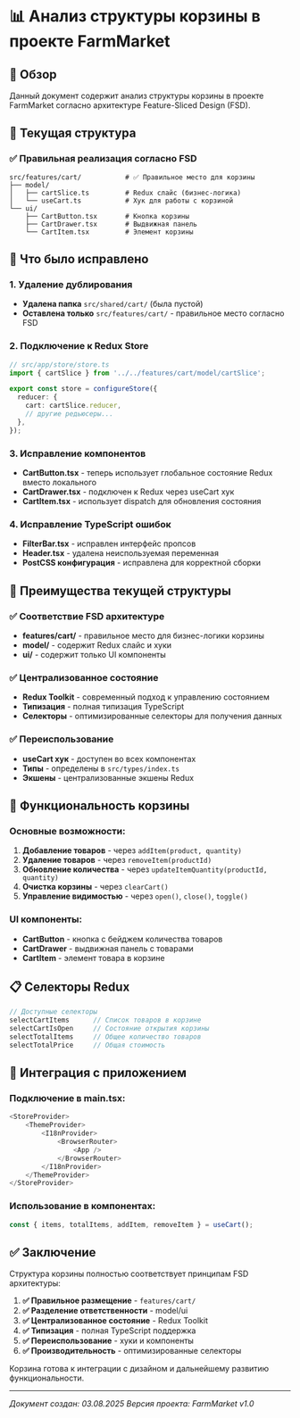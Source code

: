 # 📊 Анализ структуры корзины в проекте FarmMarket

## 🎯 Обзор

Данный документ содержит анализ структуры корзины в проекте FarmMarket согласно архитектуре Feature-Sliced Design (FSD).

## 📁 Текущая структура

### ✅ Правильная реализация согласно FSD

```
src/features/cart/           # ✅ Правильное место для корзины
├── model/
│   ├── cartSlice.ts         # Redux слайс (бизнес-логика)
│   └── useCart.ts           # Хук для работы с корзиной
└── ui/
    ├── CartButton.tsx       # Кнопка корзины
    ├── CartDrawer.tsx       # Выдвижная панель
    └── CartItem.tsx         # Элемент корзины
```

## 🔧 Что было исправлено

### 1. Удаление дублирования
- **Удалена папка** `src/shared/cart/` (была пустой)
- **Оставлена только** `src/features/cart/` - правильное место согласно FSD

### 2. Подключение к Redux Store
```typescript
// src/app/store/store.ts
import { cartSlice } from '../../features/cart/model/cartSlice';

export const store = configureStore({
  reducer: {
    cart: cartSlice.reducer,
    // другие редьюсеры...
  },
});
```

### 3. Исправление компонентов
- **CartButton.tsx** - теперь использует глобальное состояние Redux вместо локального
- **CartDrawer.tsx** - подключен к Redux через useCart хук
- **CartItem.tsx** - использует dispatch для обновления состояния

### 4. Исправление TypeScript ошибок
- **FilterBar.tsx** - исправлен интерфейс пропсов
- **Header.tsx** - удалена неиспользуемая переменная
- **PostCSS конфигурация** - исправлена для корректной сборки

## 🎯 Преимущества текущей структуры

### ✅ Соответствие FSD архитектуре
- **features/cart/** - правильное место для бизнес-логики корзины
- **model/** - содержит Redux слайс и хуки
- **ui/** - содержит только UI компоненты

### ✅ Централизованное состояние
- **Redux Toolkit** - современный подход к управлению состоянием
- **Типизация** - полная типизация TypeScript
- **Селекторы** - оптимизированные селекторы для получения данных

### ✅ Переиспользование
- **useCart хук** - доступен во всех компонентах
- **Типы** - определены в `src/types/index.ts`
- **Экшены** - централизованные экшены Redux

## 🚀 Функциональность корзины

### Основные возможности:
1. **Добавление товаров** - через `addItem(product, quantity)`
2. **Удаление товаров** - через `removeItem(productId)`
3. **Обновление количества** - через `updateItemQuantity(productId, quantity)`
4. **Очистка корзины** - через `clearCart()`
5. **Управление видимостью** - через `open()`, `close()`, `toggle()`

### UI компоненты:
- **CartButton** - кнопка с бейджем количества товаров
- **CartDrawer** - выдвижная панель с товарами
- **CartItem** - элемент товара в корзине

## 📋 Селекторы Redux

```typescript
// Доступные селекторы
selectCartItems      // Список товаров в корзине
selectCartIsOpen     // Состояние открытия корзины
selectTotalItems     // Общее количество товаров
selectTotalPrice     // Общая стоимость
```

## 🔄 Интеграция с приложением

### Подключение в main.tsx:
```typescript
<StoreProvider>
    <ThemeProvider>
        <I18nProvider>
            <BrowserRouter>
                <App />
            </BrowserRouter>
        </I18nProvider>
    </ThemeProvider>
</StoreProvider>
```

### Использование в компонентах:
```typescript
const { items, totalItems, addItem, removeItem } = useCart();
```

## ✅ Заключение

Структура корзины полностью соответствует принципам FSD архитектуры:

1. **✅ Правильное размещение** - `features/cart/`
2. **✅ Разделение ответственности** - model/ui
3. **✅ Централизованное состояние** - Redux Toolkit
4. **✅ Типизация** - полная TypeScript поддержка
5. **✅ Переиспользование** - хуки и компоненты
6. **✅ Производительность** - оптимизированные селекторы

Корзина готова к интеграции с дизайном и дальнейшему развитию функциональности.

---

*Документ создан: 03.08.2025*
*Версия проекта: FarmMarket v1.0* 